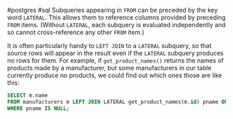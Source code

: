 #postgres #sql
Subqueries appearing in `FROM` can be preceded by the key word `LATERAL`. This allows them to reference columns provided by preceding `FROM` items. (Without `LATERAL`, each subquery is evaluated independently and so cannot cross-reference any other `FROM` item.)

It is often particularly handy to `LEFT JOIN` to a `LATERAL` subquery, so that source rows will appear in the result even if the `LATERAL` subquery produces no rows for them. For example, if `get_product_names()` returns the names of products made by a manufacturer, but some manufacturers in our table currently produce no products, we could find out which ones those are like this:
```SQL
SELECT m.name
FROM manufacturers m LEFT JOIN LATERAL get_product_names(m.id) pname ON true
WHERE pname IS NULL;
```

